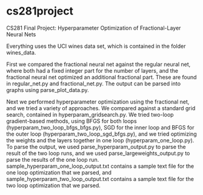 # cs281project
CS281 Final Project: Hyperparameter Optimization of Fractional-Layer Neural Nets

Everything uses the UCI wines data set, which is contained in the folder wines_data.

First we compared the fractional neural net against the regular neural net, where both had a fixed integer part for the number of layers, and the fractional neural net optimized an additional fractional part. These are found in regular_net.py and fractional_net.py. The output can be parsed into graphs using parse_plot_data.py.

Next we performed hyperparameter optimization using the fractional net, and we tried a variety of approaches. We compared against a standard grid search, contained in hyperparam_gridsearch.py. We tried two-loop gradient-based methods, using BFGS for both loops (hyperparam_two_loop_bfgs_bfgs.py), SGD for the inner loop and BFGS for the outer loop (hyperparam_two_loop_sgd_bfgs.py), and we tried optimizing the weights and the layers together in one loop (hyperparam_one_loop.py). To parse the output, we used parse_hyperparam_output.py to parse the result of the two loop runs, and we used parse_largeweights_output.py to parse the results of the one loop run. sample_hyperparam_one_loop_output.txt contains a sample text file for the one loop optimization that we parsed, and sample_hyperparam_two_loop_output.txt contains a sample text file for the two loop optimization that we parsed.
